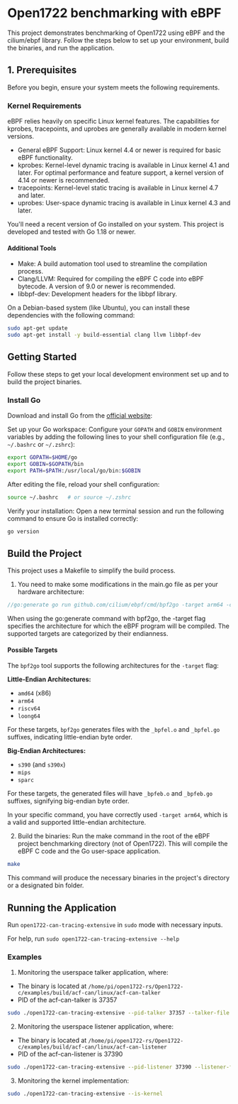 # Open1722 benchmarking with eBPF

This project demonstrates benchmarking of Open1722 using eBPF and the cilium/ebpf library. Follow the steps below to set up your environment, build the binaries, and run the application.

## 1. Prerequisites

Before you begin, ensure your system meets the following requirements.

### Kernel Requirements

eBPF relies heavily on specific Linux kernel features. The capabilities for kprobes, tracepoints, and uprobes are generally available in modern kernel versions.

- General eBPF Support: Linux kernel 4.4 or newer is required for basic eBPF functionality.
- kprobes: Kernel-level dynamic tracing is available in Linux kernel 4.1 and later. For optimal performance and feature support, a kernel version of 4.14 or newer is recommended.
- tracepoints: Kernel-level static tracing is available in Linux kernel 4.7 and later.
- uprobes: User-space dynamic tracing is available in Linux kernel 4.3 and later.

You'll need a recent version of Go installed on your system. This project is developed and tested with Go 1.18 or newer.

#### Additional Tools

- Make: A build automation tool used to streamline the compilation process.
- Clang/LLVM: Required for compiling the eBPF C code into eBPF bytecode. A version of 9.0 or newer is recommended.
- libbpf-dev: Development headers for the libbpf library.

On a Debian-based system (like Ubuntu), you can install these dependencies with the following command:

```bash
sudo apt-get update
sudo apt-get install -y build-essential clang llvm libbpf-dev
```

## Getting Started

Follow these steps to get your local development environment set up and to build the project binaries.

### Install Go

Download and install Go from the [official website](https://golang.org/dl/):

Set up your Go workspace: Configure your `GOPATH` and `GOBIN` environment variables by adding the following lines to your shell configuration file (e.g., `~/.bashrc` or `~/.zshrc`):

```bash
export GOPATH=$HOME/go
export GOBIN=$GOPATH/bin
export PATH=$PATH:/usr/local/go/bin:$GOBIN
```

After editing the file, reload your shell configuration:

```bash
source ~/.bashrc   # or source ~/.zshrc
```

Verify your installation: Open a new terminal session and run the following command to ensure Go is installed correctly:

```bash
go version
```

## Build the Project

This project uses a Makefile to simplify the build process.

1) You need to make some modifications in the main.go file as per your hardware architecture:

```go
//go:generate go run github.com/cilium/ebpf/cmd/bpf2go -target arm64 -cflags "-I/usr/include/aarch64-linux-gnu -I/usr/include/" CANTrace eBPF/bpf.c
```

When using the go:generate command with bpf2go, the -target flag specifies the architecture for which the eBPF program will be compiled. The supported targets are categorized by their endianness.

#### Possible Targets

The `bpf2go` tool supports the following architectures for the `-target` flag:

**Little-Endian Architectures:**
- `amd64` (x86)
- `arm64`
- `riscv64`
- `loong64`

For these targets, `bpf2go` generates files with the `_bpfel.o` and `_bpfel.go` suffixes, indicating little-endian byte order.

**Big-Endian Architectures:**
- `s390` (and `s390x`)
- `mips`
- `sparc`

For these targets, the generated files will have `_bpfeb.o` and `_bpfeb.go` suffixes, signifying big-endian byte order.

In your specific command, you have correctly used `-target arm64`, which is a valid and supported little-endian architecture.

2) Build the binaries: Run the make command in the root of the eBPF project benchmarking directory (not of Open1722). This will compile the eBPF C code and the Go user-space application.

```bash
make
```

This command will produce the necessary binaries in the project's directory or a designated bin folder.

## Running the Application

Run `open1722-can-tracing-extensive` in `sudo` mode with necessary inputs.

For help, run `sudo open1722-can-tracing-extensive --help`

### Examples

1) Monitoring the userspace talker application, where:
 - The binary is located at `/home/pi/open1722-rs/Open1722-c/examples/build/acf-can/linux/acf-can-talker`
 - PID of the acf-can-talker is 37357

```bash
sudo ./open1722-can-tracing-extensive --pid-talker 37357 --talker-file /home/pi/open1722-rs/Open1722-c/examples/build/acf-can/linux/acf-can-talker
```

2) Monitoring the userspace listener application, where:
 - The binary is located at `/home/pi/open1722-rs/Open1722-c/examples/build/acf-can/linux/acf-can-listener`
 - PID of the acf-can-listener is 37390

```bash
sudo ./open1722-can-tracing-extensive --pid-listener 37390 --listener-file /home/pi/open1722-rs/Open1722-c/examples/build/acf-can/linux/acf-can-listener
```

3) Monitoring the kernel implementation:

```bash
sudo ./open1722-can-tracing-extensive --is-kernel
```
